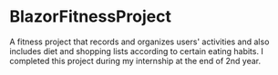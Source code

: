 # BlazorFitnessProject
 A fitness project that records and organizes users' activities and also includes diet and shopping lists according to certain eating habits. I completed this project during my internship at the end of 2nd year.
